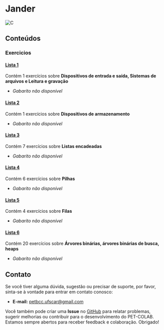 # Jander

![C](https://img.shields.io/badge/C-DD0031.svg?style=for-the-badge&logo=c%2B%2B&logoColor=white)

## Conteúdos

### Exercicios

#### [Lista 1](/materias/ORI/Jander/exercicios/lista1.md)
  
Contém 1 exercícios sobre **Dispositivos de entrada e saída, Sistemas de arquivos e Leitura e gravação**

- *Gabarito não disponível*

#### [Lista 2](/materias/ORI/Jander/exercicios/lista2.md)
  
Contém 1 exercícios sobre **Dispositivos de armazenamento**

- *Gabarito não disponível*

#### [Lista 3](/materias/AED1/Mario/exercicios/lista3.md)
  
Contém 7 exercícios sobre **Listas encadeadas**

- *Gabarito não disponível*

#### [Lista 4](/materias/AED1/Mario/exercicios/lista4.md)
  
Contém 6 exercícios sobre **Pilhas**

- *Gabarito não disponível*

#### [Lista 5](/materias/AED1/Mario/exercicios/lista5.md)
  
Contém 4 exercícios sobre **Filas**

- *Gabarito não disponível*

#### [Lista 6](/materias/AED1/Mario/exercicios/lista6.md)
  
Contém 20 exercícios sobre **Árvores binárias, árvores binárias de busca, heaps**

- *Gabarito não disponível*


## Contato

Se você tiver alguma dúvida, sugestão ou precisar de suporte, por favor, sinta-se à vontade para entrar em contato conosco:

- **E-mail:** petbcc.ufscar@gmail.com

Você também pode criar uma **Issue** no [GitHub](https://github.com/petbccufscar/pet-colab/issues) para relatar problemas, sugerir melhorias ou contribuir para o desenvolvimento do PET-COLAB. Estamos sempre abertos para receber feedback e colaboração. Obrigado!
